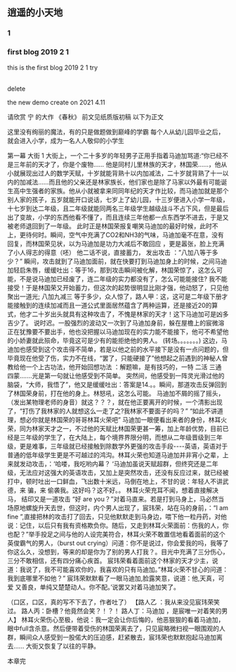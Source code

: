 ## 逍遥的小天地



### 1

###  first blog 2019 2 1



this is the first blog 2019 2 1
try  
  

\
delete
 
 
 the new demo create on 2021  4.11
  
 请欣赏 宁 的大作
 《春秋》
前文见纸质版初稿
以下为正文


这里没有绚丽的魔法，有的只是做题做到巅峰的学霸
每个人从幼儿园毕业之后，就会进入小学，成为一名人人敬仰的小学生

第一幕 大街  1
大街上，一个二十多岁的年轻男子正用手指着马迪加骂道:“你已经不是三年前的天才了，你是个废物……
他是同村儿里林族的天才，林国荣……，他从小就展现出过人的数学天赋，十岁就能背熟十以内加减法，二十岁就背熟了十一以内的加减法……而且他的父亲还是林家族长，他们家也是除了马家以外最有可能诞生高中生强者的家族。他从小就被拿来同同年纪的天才作比较，而马迪加就是那个别人家的孩子，五岁就能开口说话，七岁上了幼儿园，十三岁便进入小学一年级，十七岁到达二年级，且二年级就能同两名三年级学生越级战斗不占下风，但是最后出了变故，小学的东西他看不懂了，而且连续三年他都一点东西学不进去，于是又被老师退回到了一年级。 
此时正是林国荣报复嘲笑马迪加的最好时候，此时不上，更待何时。瞬间，空气中充满了CO2和NH3的气味，马迪加毫不在意，没有回复，而林国荣见状，以为马迪加是功力大减后不敢回应 ，更是嚣张，脸上充满了小人得志的得意（呸）
他二话不说，直接蓄力， 发出攻击 ：”八加八等于多少？”
瞬间，攻击就到了马迪加面前，就在快要打到马迪加身上的时候，之间马迪加轻启朱唇，缓缓吐出：等于16，那到攻击瞬间被化解，林国荣惊了，这怎么可能，不是说马迪加已经废了，连二年级的实力都没有了，怎么可能能接住?  我不能接受！于是林国荣又开始蓄力，但这次的起势很明显比刚才强，他动怒了，只见他聚出一道光;  八加九减三 等于多少，众人惊了，路人甲：这，这可是二年级下册才能接触到的连续加减而且一道公式里面居然蕴含了两种运算，还是接近20的算式，他才二十岁出头就具有这种攻击了，不愧是林家的天才！这下马迪加可是凶多吉少了。
说时迟。一股强烈的波动又一次到了马迪加身前，躲在屋檐上的宸微溶正在犹豫要不要出手，他也没把握以马迪加现在的实力能不能接下，他可不希望他的小娇妻就此殒命，毕竟这可是少有的能拒绝他的男人。
(转场。。。。。。。)
这边，马迪加也感受到这个攻击得不简单，若是以他之前的水平接下是没有一点问题的，但毕竟现在他受了伤，实力不在线，“罢了，只能硬接了”他想起之前遇到的神秘人曾教给他一个上古功法，他开始回想功法 ：解题嘛，是有技巧的，一特 二活 三通 四蒙.......光是第一句就让他感受到不简单。 突然间，他感受到一阵灵光滑过他的脑袋，“大师，我悟了”，他又是缓缓吐出：答案是14.。。瞬间，那道攻击反弹回到了林国荣身前，打在他的身上。林怒吼，这怎么可能。 马迪加不屑的摇了摇头，（发出某物理老师的身音）就这？？？，就在他正要离开的时候，一个清影出现了，“打伤了我林家的人就想这么一走了之?我林家不要面子的吗？”  “如此不讲道理，想必你就是林国荣的哥哥林耳火荣吧” 马迪加一眼便看出来者的身份，林耳火荣，同为林家天才之一，不过他的天赋比林国荣更甚一筹，加上年龄优势，目前已经是三年级的学生了，在大陆上，每个境界界限分明，而想从二年级晋级到三年级，更是难事，三年级就已经接触到除数学外更强的攻击手段----英语，英语对于普通的低年级学生更是不可越过的鸿沟。林耳火荣也知道马迪加并非宵小之辈，上来就发动攻击，：‘哈喽，我吃哟内幕？ ‘马迪加虽说天赋超群，但终究还是二年级，无法应对这强大的英语攻击，又加上是突然攻击，还没有反应过来，就已经被打中，顿时吐出一口鲜血，飞出数十米远，马倒在地上，不甘的说：年轻人不讲武德，来 骗，来 偷袭我。这好吗？这不好。。
林耳火荣充耳不闻，想着直接解决马， 结印又是一道攻击 “好 are you？”对着马直来。若是打到马身上，马必然当场原地螺旋升天去世，但这时，内个男人出现了，宸玮荣，站在马的身前，：“I am fine ”,直接把林的攻击打了回去，只见他默默走到马身边，喂下他一粒丹药，对他说：记住，以后只有我有资格欺负你。随后，又走到林耳火荣面前：伤我的人，你也配？”举手投足之间与他的人设完美符合，林耳火荣不敢置信地看着面前的这个英俊霸气的男人，（burst out crying）问道：你不是说过，你会爱我的吗，我等了你这么久，没想到，等来的却是你为了别的男人打我？。目光中充满了三分伤心，三分不敢相信，还有四分痛心疾首。 宸玮荣看着面前这个林家的天才少主，说道：我说了，我不可能喜欢你的，我喜欢的只有马迪加。”林耳火荣不甘心的问道：我到底哪里不如他？”  宸玮荣默默看了一眼马迪加,脸露笑意，说道：他,天真，可爱
又善良，单纯又楚楚动人。你不配。’说罢又对着马迪加笑了。

（口区，口区，真的写不下去了，作者吐了）
【路人乙 ：我从来没见宸玮荣笑过。
路人丙：卧槽？他竟然会笑？！？！
路人丁：马迪加 ，是宸唯一对着笑的男人】
林耳火荣伤心至极，他说：我一定会让你后悔的，他恶狠狠的看着马迪加，眼中full含杀意。然后便带着受伤的林国荣离去了，只见宸略微扫视一眼围观的人群，瞬间众人感受到一股偌大的压迫感，赶紧散去，宸玮荣也默默抱起马迪加离去......
大街又恢复了以往的平静。

本章完
